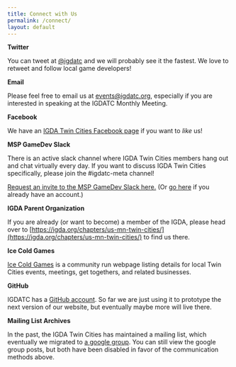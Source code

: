 ```yaml
---
title: Connect with Us
permalink: /connect/
layout: default
---
```


**Twitter**

You can tweet at [@igdatc](http://www.twitter.com/igdatc) and we will probably see it the fastest. We love to retweet and follow local game developers!

<!-- a href="http://www.twitter.com/igdatc"><img src="/assets/img/twitter-32x32.png"></a -->


**Email**

Please feel free to email us at [events@igdatc.org](mailto:events@igdatc.org), especially if you are interested in speaking at the IGDATC Monthly Meeting.


**Facebook**

We have an [IGDA Twin Cities Facebook page](http://facebook.com/igdatc/) if you want to <em>like</em> us!

<!-- a href="http://www.facebook.com/IGDATC"><img src="/assets/img/facebook-32x32.png"></a -->


**MSP GameDev Slack**

There is an active slack channel where IGDA Twin Cities members hang out and chat virtually every day. If you want to discuss IGDA Twin Cities specifically, please join the #igdatc-meta channel!

[Request an invite to the MSP GameDev Slack here.](https://mspgamedevslack.herokuapp.com/) (Or [go here](https://mspgamedev.slack.com/) if you already have an account.)


**IGDA Parent Organization**

If you are already (or want to become) a member of the IGDA, please head over to [https://igda.org/chapters/us-mn-twin-cities/](https://igda.org/chapters/us-mn-twin-cities/) to find us there.


**Ice Cold Games**

[Ice Cold Games](https://icecold.games/) is a community run webpage listing details for local Twin Cities events, meetings, get togethers, and related businesses.


**GitHub**

IGDATC has a [GitHub account](https://github.com/igdatc). So far we are just using it to prototype the next version of our website, but eventually maybe more will live there.


**Mailing List Archives**

In the past, the IGDA Twin Cities has maintained a mailing list, which eventually we migrated to [a google group](https://groups.google.com/d/forum/igda-tc). You can still view the google group posts, but both have been disabled in favor of the communication methods above.

